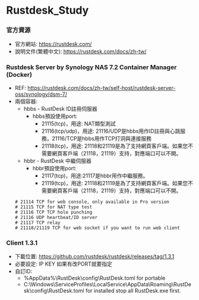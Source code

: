 # Rustdesk_Study

### 官方資源
+ 官方網站: https://rustdesk.com/
+ 說明文件(繁體中文): https://rustdesk.com/docs/zh-tw/

### Rustdesk Server by Synology NAS 7.2 Container Manager (Docker)
+ REF: https://rustdesk.com/docs/zh-tw/self-host/rustdesk-server-oss/synology/dsm-7/
+ 兩個容器:
  + hbbs - RustDesk ID註冊伺服器
    + hbbs預設使用port:
      + 21115(tcp)，用途: NAT類型測試
      + 21116(tcp/udp)，用途: 21116/UDP是hbbs用作ID註冊與心跳服務，21116/TCP是hbbs用作TCP打洞與連接服務
      + 21118(tcp)，用途: 21118和21119是為了支持網頁客戶端。如果您不需要網頁客戶端（21118，21119）支持，對應端口可以不開。
  + hbbr - RustDesk 中繼伺服器
    + hbbr預設使用port:
      + 21117(tcp)，用途:21117是hbbr用作中繼服務。
      + 21119(tcp)，用途: 21118和21119是為了支持網頁客戶端。如果您不需要網頁客戶端（21118，21119）支持，對應端口可以不開。
  ```
  # 21114 TCP for web console, only available in Pro version
  # 21115 TCP for NAT type test
  # 21116 TCP TCP hole punching
  # 21116 UDP heartbeat/ID server
  # 21117 TCP relay
  # 21118/21119 TCP for web socket if you want to run web client
  ```

### Client 1.3.1
+ 下載位置: https://github.com/rustdesk/rustdesk/releases/tag/1.3.1
+ 必要設定: IP KEY 如果有改PORT就要指定
+ 自訂ID:
  + %AppData%\RustDesk\config\RustDesk.toml for portable
  + C:\Windows\ServiceProfiles\LocalService\AppData\Roaming\RustDesk\config\RustDesk.toml for installed
  stop all RustDesk.exe first.
